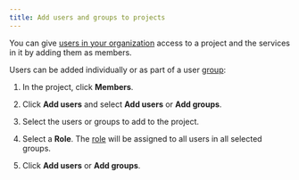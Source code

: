 ```yaml
---
title: Add users and groups to projects
---
```


You can give [users in your organization](/docs/platform/howto/manage-groups) access to a project and the services in it by adding them as members.

Users can be added individually or as part of a user
[group](/docs/platform/howto/list-groups):

1. In the project, click **Members**.

1. Click **Add users** and select **Add users** or **Add groups**.

1. Select the users or groups to add to the project.

1. Select a **Role**. The [role](/docs/platform/reference/project-member-privileges)
   will be assigned to all users in all selected groups.

1. Click **Add users** or **Add groups**.

